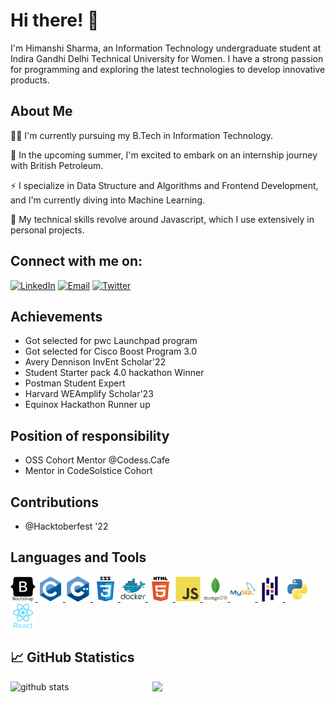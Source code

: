 # Hi there! 👋

I'm Himanshi Sharma, an Information Technology undergraduate student at Indira Gandhi Delhi Technical University for Women. I have a strong passion for programming and exploring the latest technologies to develop innovative products.

## About Me

👨‍🎓 I'm currently pursuing my B.Tech in Information Technology.

🚀 In the upcoming summer, I'm excited to embark on an internship journey with British Petroleum.

⚡ I specialize in Data Structure and Algorithms and Frontend Development, and I'm currently diving into Machine Learning.

🎯 My technical skills revolve around Javascript, which I use extensively in personal projects.

## Connect with me on:

<a href="https://www.linkedin.com/in/himanshi-sharma-949019205/"><img title="LinkedIn" src="https://img.shields.io/badge/LinkedIn-0077B5?style=for-the-badge&logo=linkedin&logoColor=white"/></a>  <a href="sharmahimanshi0094@gmail.com"><img title="Email" src="https://img.shields.io/badge/Gmail-D14836?style=for-the-badge&logo=gmail&logoColor=white"/></a>  <a href="https://twitter.com/himanshi090402"><img title="Twitter" src="https://img.shields.io/badge/Twitter-00ACEE?style=for-the-badge&logo=twitter&logoColor=white"/></a>

## Achievements

- Got selected for pwc Launchpad program
- Got selected for Cisco Boost Program 3.0
- Avery Dennison InvEnt Scholar'22
- Student Starter pack 4.0 hackathon Winner
- Postman Student Expert
- Harvard WEAmplify Scholar'23
- Equinox Hackathon Runner up

## Position of responsibility

- OSS Cohort Mentor @Codess.Cafe
- Mentor in CodeSolstice Cohort

##  Contributions
  
- @Hacktoberfest '22

## Languages and Tools
<p align="left"> <a href="https://getbootstrap.com" target="_blank" rel="noreferrer"> <img src="https://raw.githubusercontent.com/devicons/devicon/master/icons/bootstrap/bootstrap-plain-wordmark.svg" alt="bootstrap" width="40" height="40"/> </a> <a href="https://www.cprogramming.com/" target="_blank" rel="noreferrer"> <img src="https://raw.githubusercontent.com/devicons/devicon/master/icons/c/c-original.svg" alt="c" width="40" height="40"/> </a> <a href="https://www.w3schools.com/cpp/" target="_blank" rel="noreferrer"> <img src="https://raw.githubusercontent.com/devicons/devicon/master/icons/cplusplus/cplusplus-original.svg" alt="cplusplus" width="40" height="40"/> </a> <a href="https://www.w3schools.com/css/" target="_blank" rel="noreferrer"> <img src="https://raw.githubusercontent.com/devicons/devicon/master/icons/css3/css3-original-wordmark.svg" alt="css3" width="40" height="40"/> </a> <a href="https://www.docker.com/" target="_blank" rel="noreferrer"> <img src="https://raw.githubusercontent.com/devicons/devicon/master/icons/docker/docker-original-wordmark.svg" alt="docker" width="40" height="40"/> </a> <a href="https://www.w3.org/html/" target="_blank" rel="noreferrer"> <img src="https://raw.githubusercontent.com/devicons/devicon/master/icons/html5/html5-original-wordmark.svg" alt="html5" width="40" height="40"/> </a> <a href="https://developer.mozilla.org/en-US/docs/Web/JavaScript" target="_blank" rel="noreferrer"> <img src="https://raw.githubusercontent.com/devicons/devicon/master/icons/javascript/javascript-original.svg" alt="javascript" width="40" height="40"/> </a> <a href="https://www.mongodb.com/" target="_blank" rel="noreferrer"> <img src="https://raw.githubusercontent.com/devicons/devicon/master/icons/mongodb/mongodb-original-wordmark.svg" alt="mongodb" width="40" height="40"/> </a> <a href="https://www.mysql.com/" target="_blank" rel="noreferrer"> <img src="https://raw.githubusercontent.com/devicons/devicon/master/icons/mysql/mysql-original-wordmark.svg" alt="mysql" width="40" height="40"/> </a> <a href="https://pandas.pydata.org/" target="_blank" rel="noreferrer"> <img src="https://raw.githubusercontent.com/devicons/devicon/2ae2a900d2f041da66e950e4d48052658d850630/icons/pandas/pandas-original.svg" alt="pandas" width="40" height="40"/> </a> <a href="https://www.python.org" target="_blank" rel="noreferrer"> <img src="https://raw.githubusercontent.com/devicons/devicon/master/icons/python/python-original.svg" alt="python" width="40" height="40"/> </a> <a href="https://reactjs.org/" target="_blank" rel="noreferrer"> <img src="https://raw.githubusercontent.com/devicons/devicon/master/icons/react/react-original-wordmark.svg" alt="react" width="40" height="40"/> </a> </p>

## 📈 GitHub Statistics

<img src="https://github-readme-stats.vercel.app/api?username=himanshi4902&show_icons=true&theme=radical" alt="github stats" width="45%" align="left">

<img src="https://github-readme-streak-stats.herokuapp.com/?user=himanshi4902&theme=radical" width="48%" >
